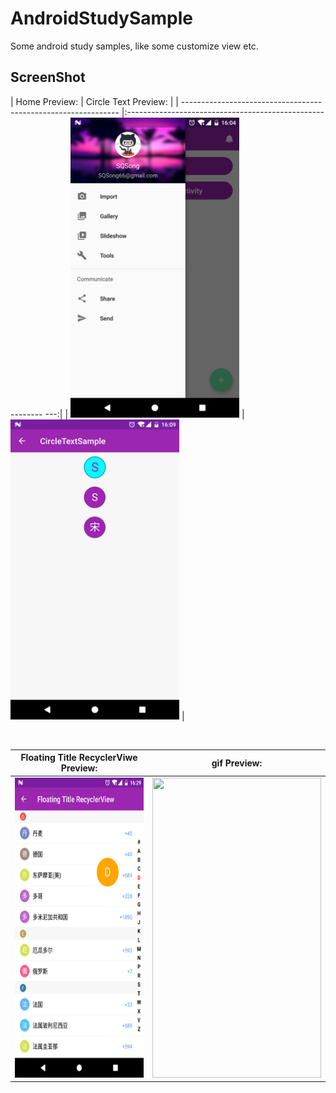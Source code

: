 # AndroidStudySample
Some android study samples, like some customize view etc.

## ScreenShot
| Home Preview:                                                  | Circle Text Preview:                                          |
| -------------------------------------------------------------- |:--------------------------------------------------------- ---:|
| <img src="screenshot/image01.png" width="270" height="480" />  | <img src="screenshot/image02.png" width="270" height="480" /> |

<br/>

| Floating Title RecyclerViwe Preview:                              | gif Preview:                                                |
| ----------------------------------------------------------------- |:-----------------------------------------------------------:|
| <img src="screenshot/image03.png" width="270" height="480" />     | <img src="screenshot/gif01.gif" width="270" height="480" /> |
